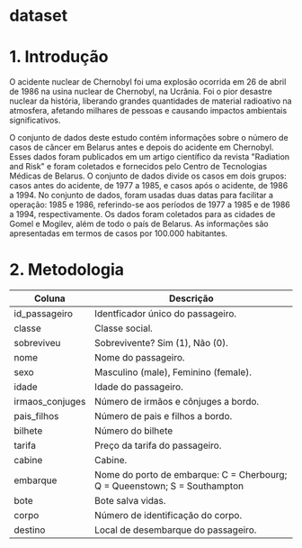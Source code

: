 # dataset

# 1. Introdução
O acidente nuclear de Chernobyl foi uma explosão ocorrida em 26 de abril de 1986 na usina nuclear de Chernobyl, na Ucrânia. Foi o pior desastre nuclear da história, liberando grandes quantidades de material radioativo na atmosfera, afetando milhares de pessoas e causando impactos ambientais significativos.

O conjunto de dados deste estudo contém informações sobre o número de casos de câncer em Belarus antes e depois do acidente em Chernobyl. Esses dados foram publicados em um artigo científico da revista "Radiation and Risk" e foram coletados e fornecidos pelo Centro de Tecnologias Médicas de Belarus. O conjunto de dados divide os casos em dois grupos: casos antes do acidente, de 1977 a 1985, e casos após o acidente, de 1986 a 1994. No conjunto de dados, foram usadas duas datas para facilitar a operação: 1985 e 1986, referindo-se aos períodos de 1977 a 1985 e de 1986 a 1994, respectivamente. Os dados foram coletados para as cidades de Gomel e Mogilev, além de todo o país de Belarus. As informações são apresentadas em termos de casos por 100.000 habitantes.

<h1>2. Metodologia</h1>

<table>
<thead>
<tr>
  <th>Coluna</th>
  <th>Descrição</th>
</tr>
</thead>
<tbody>
<tr>
  <td>id_passageiro</td>
  <td>Identficador único do passageiro.</td>
</tr>
<tr>
  <td>classe</td>
  <td>Classe social.</td>
</tr>
<tr>
  <td>sobreviveu</td>
  <td>Sobrevivente? Sim (1), Não (0).</td>
</tr>
<tr>
  <td>nome</td>
  <td>Nome do passageiro.</td>
</tr>
<tr>
  <td>sexo</td>
  <td>Masculino (male), Feminino (female).</td>
</tr>
<tr>
  <td>idade</td>
  <td>Idade do passageiro.</td>
</tr>
<tr>
  <td>irmaos_conjuges</td>
  <td>Número de irmãos e cônjuges a bordo.</td>
</tr>
<tr>
  <td>pais_filhos</td>
  <td>Número de pais e filhos a bordo.</td>
</tr>
<tr>
  <td>bilhete</td>
  <td>Número do bilhete</td>
</tr>
<tr>
  <td>tarifa</td>
  <td>Preço da tarifa do passageiro.</td>
</tr>
<tr>
  <td>cabine</td>
  <td>Cabine.</td>
</tr>
<tr>
  <td>embarque</td>
  <td>Nome do porto de embarque: C = Cherbourg; Q = Queenstown; S = Southampton</td>
</tr>
<tr>
  <td>bote</td>
  <td>Bote salva vidas.</td>
</tr>
<tr>
  <td>corpo</td>
  <td>Número de identificação do corpo.</td>
</tr>
<tr>
  <td>destino</td>
  <td>Local de desembarque do passageiro.</td>
</tr>
</tbody>
</table>
